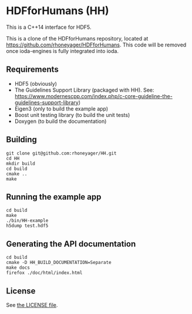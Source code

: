 # HDFforHumans (HH)

This is a C++14 interface for HDF5.

This is a clone of the HDFforHumans repository, located at https://github.com/rhoneyager/HDFforHumans.
This code will be removed once ioda-engines is fully integrated into ioda.

## Requirements

- HDF5 (obviously)
- The Guidelines Support Library (packaged with HH).
  See: https://www.modernescpp.com/index.php/c-core-guideline-the-guidelines-support-library)
- Eigen3 (only to build the example app)
- Boost unit testing library (to build the unit tests)
- Doxygen (to build the documentation)

## Building

```
git clone git@github.com:rhoneyager/HH.git
cd HH
mkdir build
cd build
cmake ..
make
```

## Running the example app

```
cd build
make
./bin/HH-example
h5dump test.hdf5
```

## Generating the API documentation

```
cd build
cmake -D HH_BUILD_DOCUMENTATION=Separate
make docs
firefox ./doc/html/index.html
```

## License

See [the LICENSE file](./LICENSE).
